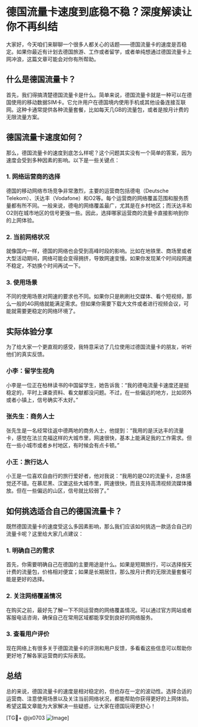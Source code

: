 # 德国流量卡速度到底稳不稳？深度解读让你不再纠结

大家好，今天咱们来聊聊一个很多人都关心的话题——德国流量卡的速度是否稳定。如果你最近有计划去德国旅游、工作或者留学，或者单纯想通过德国流量卡上网冲浪，这篇文章可能会对你有所帮助。

## 什么是德国流量卡？

首先，我们得搞清楚德国流量卡是什么。简单来说，德国流量卡就是一种可以在德国使用的移动数据SIM卡。它允许用户在德国境内使用手机或其他设备连接互联网。这种卡通常提供各种流量套餐，比如每天几GB的流量包，或者是按月计费的无限流量方案。

## 德国流量卡速度如何？

那么，德国流量卡的速度到底怎么样呢？这个问题其实没有一个简单的答案，因为速度会受到多种因素的影响。以下是一些关键点：

### 1. 网络运营商的选择

德国的移动网络市场竞争非常激烈，主要的运营商包括德电（Deutsche Telekom）、沃达丰（Vodafone）和O2等。每个运营商的网络覆盖范围和服务质量都有所不同。一般来说，德电的网络覆盖最广，尤其是在乡村地区；而沃达丰和O2则在城市地区的信号更强一些。因此，选择哪家运营商的流量卡直接影响到你的上网体验。

### 2. 当前网络状况

就像国内一样，德国的网络也会受到高峰时段的影响。比如在地铁里、商场里或者大型活动期间，网络可能会变得拥挤，导致网速变慢。如果你发现某个时间段网速不稳定，不妨换个时间再试一下。

### 3. 使用场景

不同的使用场景对网速的要求也不同。如果你只是刷刷社交媒体、看个短视频，那么一般的4G网络就能满足需求。但如果你需要下载大文件或者进行视频会议，可能就需要更稳定的网络环境了。

## 实际体验分享

为了给大家一个更直观的感受，我特意采访了几位使用过德国流量卡的朋友，听听他们的真实反馈。

### 小李：留学生视角

小李是一位正在柏林读书的中国留学生，她告诉我：“我的德电流量卡速度还是挺稳定的，平时上课查资料、看文献都没问题。不过，在一些偏远的地方，比如郊外或者小镇上，信号确实不太好。”

### 张先生：商务人士

张先生是一名经常往返中德两地的商务人士，他提到：“我用的是沃达丰的流量卡，感觉在法兰克福这样的大城市里，网速很快，基本上能满足我的工作需求。但在一些小城市或者乡村地区，有时候会有点卡顿。”

### 小王：旅行达人

小王是一位喜欢自由行的旅行爱好者，他对我说：“我用的是O2的流量卡，总体感觉还不错。在慕尼黑、汉堡这些大城市里，网速很快，而且支持高清视频流媒体播放。但在一些偏远的山区，信号就比较弱了。”

## 如何挑选适合自己的德国流量卡？

既然德国流量卡的速度受这么多因素影响，那么我们应该如何挑选一款适合自己的流量卡呢？这里给大家几点建议：

### 1. 明确自己的需求

首先，你需要明确自己在德国的主要用途是什么。如果是短期旅行，可以选择按天计费的流量包，价格相对便宜；如果是长期居住，那么按月计费的无限流量套餐可能是更好的选择。

### 2. 关注网络覆盖情况

在购买之前，最好先了解一下不同运营商的网络覆盖情况。可以通过官方网站或者客服电话咨询，确保自己在常用区域都能享受到良好的网络服务。

### 3. 查看用户评价

现在网络上有很多关于德国流量卡的评测和用户反馈，多看看这些信息可以帮助你更好地了解各家运营商的实际表现。

## 总结

总的来说，德国流量卡的速度是相对稳定的，但也存在一定的波动性。选择合适的运营商、注意使用场景以及关注当前网络状况，都能帮助你获得更好的上网体验。希望这篇文章能为大家解决一些疑惑，让大家在德国玩得更舒心！

[TG💪+ @jx0703 ![Image](https://github.com/user-attachments/assets/dbca1d08-cadb-493c-b0ec-ad6f7a83f270)]